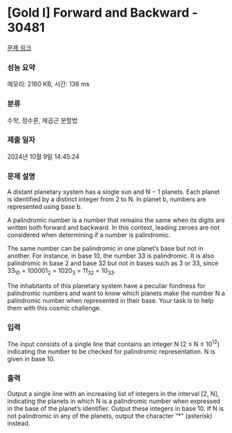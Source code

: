 # [Gold I] Forward and Backward - 30481 

[문제 링크](https://www.acmicpc.net/problem/30481) 

### 성능 요약

메모리: 2160 KB, 시간: 136 ms

### 분류

수학, 정수론, 제곱근 분할법

### 제출 일자

2024년 10월 9일 14:45:24

### 문제 설명

<p>A distant planetary system has a single sun and N − 1 planets. Each planet is identified by a distinct integer from 2 to N. In planet b, numbers are represented using base b.</p>

<p>A palindromic number is a number that remains the same when its digits are written both forward and backward. In this context, leading zeroes are not considered when determining if a number is palindromic.</p>

<p>The same number can be palindromic in one planet’s base but not in another. For instance, in base 10, the number 33 is palindromic. It is also palindromic in base 2 and base 32 but not in bases such as 3 or 33, since 33<sub>10</sub> = 100001<sub>2</sub> = 1020<sub>3</sub> = 11<sub>32</sub> = 10<sub>33</sub>.</p>

<p>The inhabitants of this planetary system have a peculiar fondness for palindromic numbers and want to know which planets make the number N a palindromic number when represented in their base. Your task is to help them with this cosmic challenge.</p>

### 입력 

 <p>The input consists of a single line that contains an integer N (2 ≤ N ≤ 10<sup>12</sup>) indicating the number to be checked for palindromic representation. N is given in base 10.</p>

### 출력 

 <p>Output a single line with an increasing list of integers in the interval [2, N], indicating the planets in which N is a palindromic number when expressed in the base of the planet’s identifier. Output these integers in base 10. If N is not palindromic in any of the planets, output the character “*” (asterisk) instead.</p>

